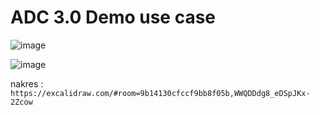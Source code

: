 # ADC 3.0 Demo use case  

![image](https://github.com/user-attachments/assets/3c29d1ed-efd6-4150-bd89-a67018da616f)

![image](https://github.com/user-attachments/assets/29633a93-dcf2-48e6-89b9-4e9eb831f8ef)




nakres : 
```https://excalidraw.com/#room=9b14130cfccf9bb8f05b,WWQDDdg8_eDSpJKx-2Zcow```





